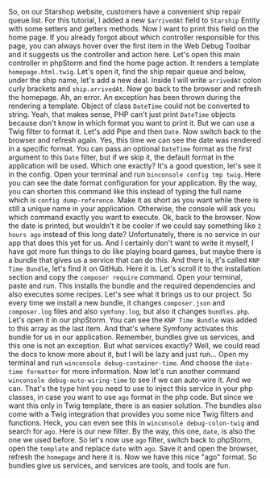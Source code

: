 So, on our Starshop website, customers have a convenient ship repair queue list. For this tutorial, I added a new `$arrivedAt` field to `Starship` Entity with some setters and getters methods. Now I want to print this field on the home page. If you already forgot about which controller responsible for this page, you can always hover over the first item in the Web Debug Toolbar and it suggests us the controller and action here. Let's open this main controller in phpStorm and find the home page action. It renders a template `homepage.html.twig`. Let's open it, find the ship repair queue and below, under the ship name, let's add a new deal. Inside I will write `arrivedAt` colon curly brackets and `ship.arrivedAt`. Now go back to the browser and refresh the homepage. Ah, an error. An exception has been thrown during the rendering a template. Object of class `DateTime` could not be converted to string. Yeah, that makes sense, PHP can't just print `DateTime` objects because don't know in which format you want to print it. But we can use a Twig filter to format it. Let's add Pipe and then `Date`. Now switch back to the browser and refresh again. Yes, this time we can see the date was rendered in a specific format. You can pass an optional `DateTime` format as the first argument to this `Date` filter, but if we skip it, the default format in the application will be used. Which one exactly? It's a good question, let's see it in the config. Open your terminal and run `binconsole config tmp twig`. Here you can see the date format configuration for your application. By the way, you can shorten this command like this instead of typing the full name which is `config dump-reference`. Make it as short as you want while there is still a unique name in your application. Otherwise, the console will ask you which command exactly you want to execute. Ok, back to the browser. Now the date is printed, but wouldn't it be cooler if we could say something like `2 hours ago` instead of this long date? Unfortunately, there is no service in our app that does this yet for us. And I certainly don't want to write it myself, I have got more fun things to do like playing board games, but maybe there is a bundle that gives us a service that can do this. And there is, it's called `KNP Time Bundle`, let's find it on GitHub. Here it is. Let's scroll it to the installation section and copy the `composer require` command. Open your terminal, paste and run. This installs the bundle and the required dependencies and also executes some recipes. Let's see what it brings us to our project. So every time we install a new bundle, it changes `composer.json` and `composer.log` files and also `symfony.log`, but also it changes `bundles.php`. Let's open it in our phpStorm. You can see the `KNP Time Bundle` was added to this array as the last item. And that's where Symfony activates this bundle for us in our application. Remember, bundles give us services, and this one is not an exception. But what services exactly? Well, we could read the docs to know more about it, but I will be lazy and just run... Open my terminal and run `winconsole debug-container-time`. And choose the `date-time formatter` for more information. Now let's run another command `winconsole debug-auto-wiring-time` to see if we can auto-wire it. And we can. That's the type hint you need to use to inject this service in your php classes, in case you want to use `ago` format in the php code. But since we want this only in Twig template, there is an easier solution. The bundles also come with a Twig integration that provides you some nice Twig filters and functions. Heck, you can even see this in `winconsole debug-colon-twig` and search for `ago`. Here is our new filter. By the way, this one, `date`, is also the one we used before. So let's now use `ago` filter, switch back to phpStorm, open the `template` and replace `date` with `ago`. Save it and open the browser, refresh the `homepage` and here it is. Now we have this nice "ago" format. So bundles give us services, and services are tools, and tools are fun.
